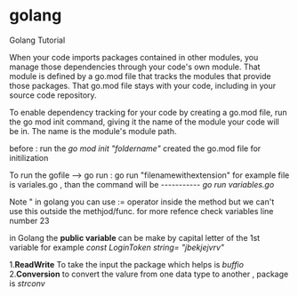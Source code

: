 # golang
Golang Tutorial
<!-- ----------------------------------- -->
When your code imports packages contained in other modules, you manage those dependencies through your code's own module. That module is defined by a go.mod file that tracks the modules that provide those packages. That go.mod file stays with your code, including in your source code repository.

To enable dependency tracking for your code by creating a go.mod file, run the go mod init command, giving it the name of the module your code will be in. The name is the module's module path.

before : run the *go mod init "foldername"* created the go.mod file for initilization
<!-- -------------------------------- -->

To run the gofile 
--> go run : go run "filenamewithextension" 
for example file is variales.go , than the command will be ----------- *go run variables.go*

<!--  -->
Note " in golang you can use := operator inside the method but we can't use this outside the methjod/func. for more refence check variables line number 23

in Golang the **public variable** can be make by capital letter of the 1st variable 
for example *const LoginToken string= "jbekjejvrv"*  
<!--  -->

<!--  -->
1.**ReadWrite** To take the input the package which helps is *buffio*
2.**Conversion** to convert the valure from one data type to another , package is *strconv*
<!--  -->